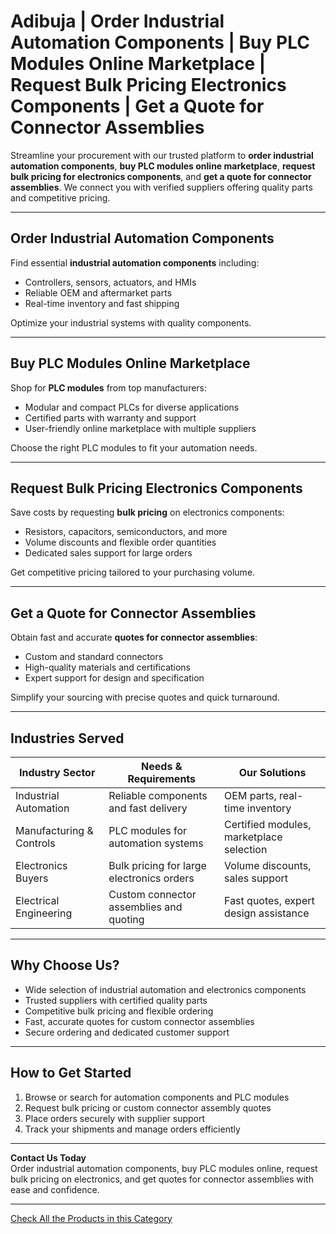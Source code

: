 # Adibuja | Order Industrial Automation Components | Buy PLC Modules Online Marketplace | Request Bulk Pricing Electronics Components | Get a Quote for Connector Assemblies

Streamline your procurement with our trusted platform to **order industrial automation components**, **buy PLC modules online marketplace**, **request bulk pricing for electronics components**, and **get a quote for connector assemblies**. We connect you with verified suppliers offering quality parts and competitive pricing.

---

## Order Industrial Automation Components

Find essential **industrial automation components** including:

- Controllers, sensors, actuators, and HMIs  
- Reliable OEM and aftermarket parts  
- Real-time inventory and fast shipping  

Optimize your industrial systems with quality components.

---

## Buy PLC Modules Online Marketplace

Shop for **PLC modules** from top manufacturers:

- Modular and compact PLCs for diverse applications  
- Certified parts with warranty and support  
- User-friendly online marketplace with multiple suppliers  

Choose the right PLC modules to fit your automation needs.

---

## Request Bulk Pricing Electronics Components

Save costs by requesting **bulk pricing** on electronics components:

- Resistors, capacitors, semiconductors, and more  
- Volume discounts and flexible order quantities  
- Dedicated sales support for large orders  

Get competitive pricing tailored to your purchasing volume.

---

## Get a Quote for Connector Assemblies

Obtain fast and accurate **quotes for connector assemblies**:

- Custom and standard connectors  
- High-quality materials and certifications  
- Expert support for design and specification  

Simplify your sourcing with precise quotes and quick turnaround.

---

## Industries Served

| Industry Sector           | Needs & Requirements                               | Our Solutions                                    |
|---------------------------|---------------------------------------------------|--------------------------------------------------|
| Industrial Automation     | Reliable components and fast delivery              | OEM parts, real-time inventory                    |
| Manufacturing & Controls | PLC modules for automation systems                  | Certified modules, marketplace selection          |
| Electronics Buyers       | Bulk pricing for large electronics orders           | Volume discounts, sales support                    |
| Electrical Engineering   | Custom connector assemblies and quoting             | Fast quotes, expert design assistance              |

---

## Why Choose Us?

- Wide selection of industrial automation and electronics components  
- Trusted suppliers with certified quality parts  
- Competitive bulk pricing and flexible ordering  
- Fast, accurate quotes for custom connector assemblies  
- Secure ordering and dedicated customer support  

---

## How to Get Started

1. Browse or search for automation components and PLC modules  
2. Request bulk pricing or custom connector assembly quotes  
3. Place orders securely with supplier support  
4. Track your shipments and manage orders efficiently  

---

**Contact Us Today**  
Order industrial automation components, buy PLC modules online, request bulk pricing on electronics, and get quotes for connector assemblies with ease and confidence.

---
[Check All the Products in this Category](https://www.adibuja.com/categories/electronics)

